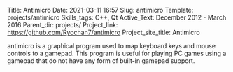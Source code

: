 Title: Antimicro
Date: 2021-03-11 16:57
Slug: antimicro
Template: projects/antimicro
Skills_tags: C++, Qt
Active_Text: December 2012 - March 2016
Parent_dir: projects/
Project_link: https://github.com/Ryochan7/antimicro
Project_site_title: Antimicro


antimicro is a graphical program used to map keyboard keys and mouse controls to
a gamepad. This program is useful for playing PC games using a gamepad that do
not have any form of built-in gamepad support. 

